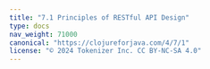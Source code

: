 ```yaml
---
title: "7.1 Principles of RESTful API Design"
type: docs
nav_weight: 71000
canonical: "https://clojureforjava.com/4/7/1"
license: "© 2024 Tokenizer Inc. CC BY-NC-SA 4.0"
---
```

